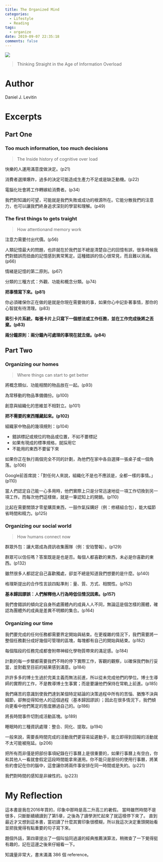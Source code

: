 ```yaml
---
title: The Organized Mind
categories:
  - Lifestyle
  - Reading
tags:
  - organize
date: 2019-09-07 22:35:18
comments: false
---
```


![](https://i.imgur.com/uwjS5d8.png)

> Thinking Straight in the Age of Information Overload

# Author

Daniel J. Levitin

# Excerpts

## Part One

### Too much information, too much decisions

> The Inside history of cognitive over load

快樂的人運用滿意度做決定。(p21)

消費者選擇爆炸，過多的決定可能造成生產力不足或是缺乏動機。(p22)

電腦化社會將工作轉嫁給消費者。(p34)

我們對知識的可望，可能就是我們失敗或成功的根源所在。它能分散我們的注意力，也可以讓我們終身追求深刻的學習和理解。(p49)

### The first things to gets traight

> How attentionand memory work

注意力需要付出代價。(p56)

人類記憶最大的問題，也許就在於我們並不總是清楚自己的回憶有誤，很多時候我們對錯誤而扭曲的記憶感到異常篤定。這種錯誤的信心很常見，而且難以消滅。(p66)

情緒是記憶的第二原則。(p67)

分類的三種方式：外觀、功能和概念分類。(p74)

**把事情寫下來。(p81)**

你必須確保你正在做的是就是你現在需要做的事，如果你心中記卦著事情，那你的心智就有待清理。(p83)

**索引卡片系統，每張卡片上只寫下一個想法或工作任務，並在工作完成後將之丟棄。(p83)**

**兩分鐘原則：兩分鐘內可處理的事現在就去做。(p84)**

## Part Two

### Organizing our homes

> Where things can start to get better

將概念類似、功能相關的物品放在一起。(p93)

為常移動的物品準備備份。(p100)

創意與組織化的思維並不相對立。(p101)

**把不需要的東西隱藏起來。(p102)**

組織家中物品的幾項規則：(p104)
- 錯誤標記或規位的物品或位置，不如不要標記
- 如果有現成的標準規格，就採用它
- 不能用的東西不要留下來

如果你正在執行兩個完全不同的計劃，為他們在家中各自選擇一張桌子或一個角落。(p106)

Google前首席說：「對任何人來說，組織化不是也不應該是，全都一樣的事情。」(p110)

當人們認定自己能一心多用時，他們實際上只是分常迅速地從一項工作切換到另一項工作。而每次他們這樣做，就是一筆認知上的開銷。(p110)

比起在需要關頭才零星購買東西，一鼓作氣採購好（例：修繕組合包），能大幅節省時間和精力。(p125)

### Organizing our social world

> How humans connect now

群眾外包：讓大眾成為資訊收集團隊（例：安珀警報）。(p129)

群眾可以信任嗎？答案既是是也是否。每個人都喜歡的東西，未必是你喜歡的東西。(p132)

雖然很多人都認定自己喜歡獨處，卻並不總是知道我們想要的是什麼。(p140)

格理斯提出的合作性言談四點準則：量、質、方式、相關性。(p152)

**基本歸因謬誤：人們解釋他人行為時低估情況因素。(p157)**

我們會錯誤的傾向定自身所處團體內的成員人人不同，無論這是個怎樣的團體，確認為團體外的成員是差異不明顯的集合。(p164)

### Organizing our time

我們要完成的任何任務都需要界定開始與結束。在更複雜的情況下，我們需要將一整個任務劃分成好幾個可管理的區塊，每塊都有自己的開始與結束。(p182)

每個階段的任務完成都會附帶神經化學物質帶來的滿足感。(p184)

計劃的每一步驟都需要我們不時的停下實際工作，客觀的觀察，以確保我們執行妥當，並對截至目前的結果感到滿意。(p184)

許許多多的博士生過於完美主義而無法前進，所以從未完成他們的學位。博士生導師的實際的工作，不是教導博士生事實；而是要讓他們保持在常軌上前進。(p185)

我們痛苦的意識到使我們達到某個特定結論的決策過程中所有的苦惱、猶豫不決與細節，卻無從得知他人的這個過程（基本歸因謬誤）；因此在很多情況下，我們傾向更看中他們篤定的態度勝過自己的。(p186)

將長時間事件切割成活動區塊。(p189)

睡眠時的三種資訊處理：整合、同化、提取。(p194)

一般來說，需要長時間完成的活動我們更容易延遲動手，能立即得到回報的活動就不太可能被拖延。(p206)

把所有而非僅是把部份事項紀錄在行事曆上是很重要的，如果行事曆上有空白，你和其他人一看就會假定這段時間能拿來運用。你不能只是部份的使用行事曆，將某些約會記在你的腦中，這會讓你將兩件事安排在同一時間或是失約。(p221)

我們對時間的感知是非線性的。(p223)

# My Reflection

這本書是我在2016年買的，印象中那時是高二升高三的暑假。
當時雖然時間不是很多，只斷斷續續讀到了第5章，之後為了讀學測忙起來了就這樣停下來了。
直到最近才又想到這本書，當初讀了什麼其實印象很模糊，所以我這次決定重頭開始看並把我覺得有點重要的句子寫下來。

題個外話，第四章提出了一個叫協同過濾的經典推薦演算法，稍微查了一下覺得挺有趣的，記在這邊之後來仔細看一下。

知識量非常大，書末滿滿 386 個 reference。
